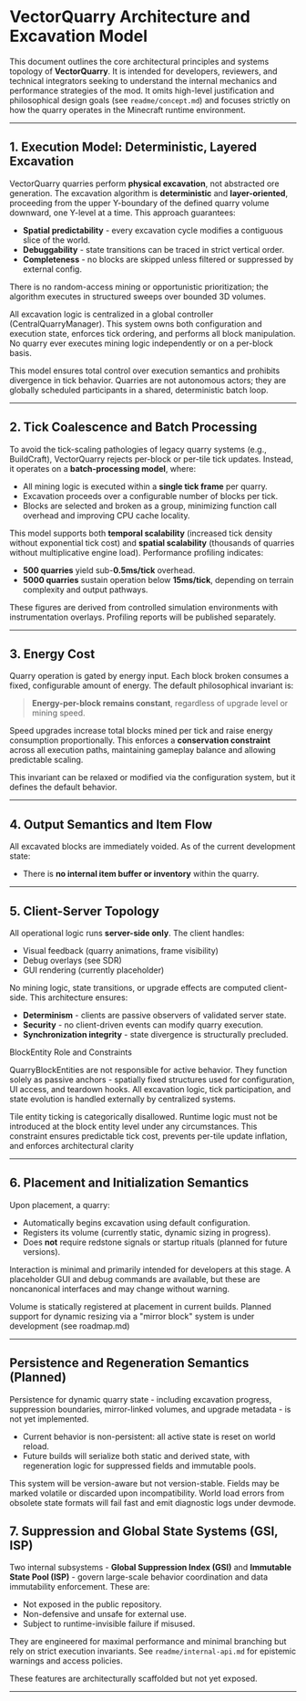 # VectorQuarry Architecture and Excavation Model

This document outlines the core architectural principles and systems topology of **VectorQuarry**. It is intended for developers, reviewers, and technical integrators seeking to understand the internal mechanics and performance strategies of the mod. It omits high-level justification and philosophical design goals (see `readme/concept.md`) and focuses strictly on how the quarry operates in the Minecraft runtime environment.

---

## 1. Execution Model: Deterministic, Layered Excavation

VectorQuarry quarries perform **physical excavation**, not abstracted ore generation. The excavation algorithm is **deterministic** and **layer-oriented**, proceeding from the upper Y-boundary of the defined quarry volume downward, one Y-level at a time. This approach guarantees:

- **Spatial predictability** - every excavation cycle modifies a contiguous slice of the world.
- **Debuggability** - state transitions can be traced in strict vertical order.
- **Completeness** - no blocks are skipped unless filtered or suppressed by external config.

There is no random-access mining or opportunistic prioritization; the algorithm executes in structured sweeps over bounded 3D volumes.

All excavation logic is centralized in a global controller (CentralQuarryManager). This system owns both configuration and execution state, enforces tick ordering, and performs all block manipulation. No quarry ever executes mining logic independently or on a per-block basis.

This model ensures total control over execution semantics and prohibits divergence in tick behavior. Quarries are not autonomous actors; they are globally scheduled participants in a shared, deterministic batch loop.

---

## 2. Tick Coalescence and Batch Processing

To avoid the tick-scaling pathologies of legacy quarry systems (e.g., BuildCraft), VectorQuarry rejects per-block or per-tile tick updates. Instead, it operates on a **batch-processing model**, where:

- All mining logic is executed within a **single tick frame** per quarry.
- Excavation proceeds over a configurable number of blocks per tick.
- Blocks are selected and broken as a group, minimizing function call overhead and improving CPU cache locality.

This model supports both **temporal scalability** (increased tick density without exponential tick cost) and **spatial scalability** (thousands of quarries without multiplicative engine load). Performance profiling indicates:

- **500 quarries** yield sub-**0.5ms/tick** overhead.
- **5000 quarries** sustain operation below **15ms/tick**, depending on terrain complexity and output pathways.

These figures are derived from controlled simulation environments with instrumentation overlays. Profiling reports will be published separately.

---

## 3. Energy Cost

Quarry operation is gated by energy input. Each block broken consumes a fixed, configurable amount of energy. The default philosophical invariant is:

> **Energy-per-block remains constant**, regardless of upgrade level or mining speed.

Speed upgrades increase total blocks mined per tick and raise energy consumption proportionally. This enforces a **conservation constraint** across all execution paths, maintaining gameplay balance and allowing predictable scaling.

This invariant can be relaxed or modified via the configuration system, but it defines the default behavior.

---

## 4. Output Semantics and Item Flow

All excavated blocks are immediately voided. As of the current development state:

- There is **no internal item buffer or inventory** within the quarry.

---

## 5. Client-Server Topology

All operational logic runs **server-side only**. The client handles:

- Visual feedback (quarry animations, frame visibility)
- Debug overlays (see SDR)
- GUI rendering (currently placeholder)

No mining logic, state transitions, or upgrade effects are computed client-side. This architecture ensures:

- **Determinism** - clients are passive observers of validated server state.
- **Security** - no client-driven events can modify quarry execution.
- **Synchronization integrity** - state divergence is structurally precluded.


BlockEntity Role and Constraints

QuarryBlockEntities are not responsible for active behavior. They function solely as passive anchors - spatially fixed structures used for configuration, UI access, and teardown hooks. All excavation logic, tick participation, and state evolution is handled externally by centralized systems.

Tile entity ticking is categorically disallowed. Runtime logic must not be introduced at the block entity level under any circumstances. This constraint ensures predictable tick cost, prevents per-tile update inflation, and enforces architectural clarity

---

## 6. Placement and Initialization Semantics

Upon placement, a quarry:

- Automatically begins excavation using default configuration.
- Registers its volume (currently static, dynamic sizing in progress).
- Does **not** require redstone signals or startup rituals (planned for future versions).

Interaction is minimal and primarily intended for developers at this stage. A placeholder GUI and debug commands are available, but these are noncanonical interfaces and may change without warning.

Volume is statically registered at placement in current builds. Planned support for dynamic resizing via a "mirror block" system is under development (see roadmap.md)


---

## Persistence and Regeneration Semantics (Planned)

Persistence for dynamic quarry state - including excavation progress, suppression boundaries, mirror-linked volumes, and upgrade metadata - is not yet implemented.

- Current behavior is non-persistent: all active state is reset on world reload.
- Future builds will serialize both static and derived state, with regeneration logic for suppressed fields and immutable pools.

This system will be version-aware but not version-stable. Fields may be marked volatile or discarded upon incompatibility. World load errors from obsolete state formats will fail fast and emit diagnostic logs under devmode.


## 7. Suppression and Global State Systems (GSI, ISP)

Two internal subsystems - **Global Suppression Index (GSI)** and **Immutable State Pool (ISP)** - govern large-scale behavior coordination and data immutability enforcement. These are:

- Not exposed in the public repository.
- Non-defensive and unsafe for external use.
- Subject to runtime-invisible failure if misused.

They are engineered for maximal performance and minimal branching but rely on strict execution invariants. See `readme/internal-api.md` for epistemic warnings and access policies.

These features are architecturally scaffolded but not yet exposed.

---
